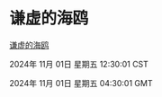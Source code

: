 # 谦虚的海鸥
[谦虚的海鸥](http://219.139.197.74:56308/qxdho/course/base/hotlink/index.php)

2024年 11月 01日 星期五 12:30:01 CST

2024年 11月 01日 星期五 04:30:01 GMT
